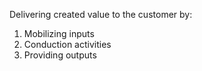 Delivering created value to the customer by:
1. Mobilizing inputs
2. Conduction activities
3. Providing outputs
